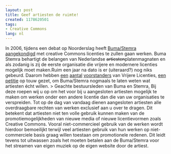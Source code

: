 ```yaml
---
layout: post
title: Geef artiesten de ruimte!
created: 1178620501
tags:
- Creative Commons
lang: nl
---
```

In 2006, tijdens een debat op Noorderslag heeft [Buma/Stemra aangekondigd](http://creativecommons.nl/nieuws/?p=94) met creative Commons licenties te zullen gaan werken. Buma Stemra behartigt de belangen van Nederlandse <s>artiesten</s>platenmagnaten en als zodanig is zij de eerste organisatie die vrijere en modernere licenties mogelijk moet maken.Ruim een jaar na dato is er (uiteraard?) nog niks gebeurd. Daarom hebben [een](http://marcoraaphorst.nl/2007/05/04/geef-artiesten-de-ruimte/) [aantal](http://www.lopendvuur.nl/2007/05/04/buma-wakker-worden/) [voorstanders](http://www.simuze.nl/live/nieuws/?p=151) van Vrijere Licenties, [een petitie](http://www.ipetitions.com/petition/bumawakeup/index.html) op touw gezet, om Buma/Stemra nogmaals te laten weten wat artiesten écht willen. >  Geachte bestuursleden van Buma en Stemra, Bij deze roepen wij u op om het voor bij u aangesloten artiesten mogelijk te maken om werken onder een andere licentie dan die van uw organisaties te verspreiden.  Tot op de dag van vandaag dienen aangesloten artiesten alle overdraagbare rechten van werken exclusief aan u over te dragen. Dit betekent dat artiesten niet ten volle gebruik kunnen maken van de promotiemogelijkheden van nieuwe media of nieuwe licentievormen zoals Creative Commons.  Vooral niet-commercieel gebruik van de werken wordt hierdoor bemoeilijkt terwijl veel artiesten gebruik van hun werken op niet-commerciele basis graag willen toestaan om promotionele redenen.  Dit leidt tevens tot uitwassen zoals het moeten betalen aan de Buma/Stemra voor het streamen van eigen muziek op de eigen website door de artiest. 

